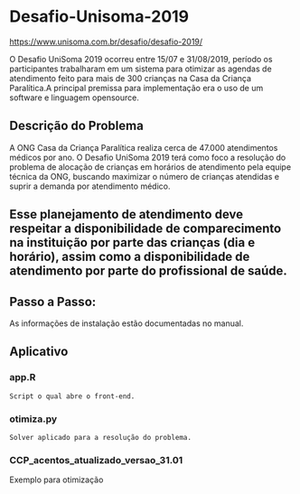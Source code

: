 # Desafio-Unisoma-2019
https://www.unisoma.com.br/desafio/desafio-2019/

O Desafio UniSoma 2019 ocorreu entre 15/07 e 31/08/2019, período os participantes trabalharam em um sistema para otimizar as agendas de atendimento feito para mais de 300 crianças na Casa da Criança Paralítica.A principal premissa para implementação era o uso de um software e linguagem opensource.

## Descrição do Problema
A ONG Casa da Criança Paralítica realiza cerca de 47.000 atendimentos médicos por ano. O Desafio UniSoma 2019 terá como foco a resolução do problema de alocação de crianças em horários de atendimento pela equipe técnica da ONG, buscando maximizar o número de crianças atendidas e suprir a demanda por atendimento médico.

Esse planejamento de atendimento deve respeitar a disponibilidade de comparecimento na instituição por parte das crianças (dia e horário), assim como a disponibilidade de atendimento por parte do profissional de saúde.
-----------------------------------------------------------------------------------------------------------------------------------------------------------------------------------

## Passo a Passo:
As informações de instalação estão documentadas no manual.

## Aplicativo
  ### app.R
    Script o qual abre o front-end.

  ### otimiza.py
    Solver aplicado para a resolução do problema.

### CCP_acentos_atualizado_versao_31.01
Exemplo para otimização
